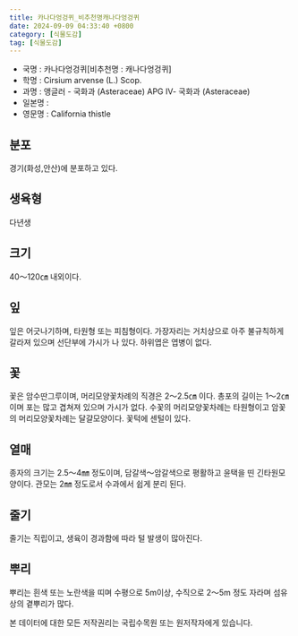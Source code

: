 ```yaml
---
title: 카나다엉겅퀴_비추천명캐나다엉겅퀴
date: 2024-09-09 04:33:40 +0800
category: [식물도감]
tag: [식물도감]
---
```




- 국명 : 카나다엉겅퀴[비추천명 : 캐나다엉겅퀴]
- 학명 : Cirsium arvense (L.) Scop.
- 과명 : 앵글러 - 국화과 (Asteraceae) APG Ⅳ- 국화과 (Asteraceae)
- 일본명 : 
- 영문명 : California thistle


## 분포
경기(화성,안산)에 분포하고 있다. 
## 생육형
다년생
## 크기
40～120㎝ 내외이다.
## 잎
잎은 어긋나기하며, 타원형 또는 피침형이다. 가장자리는 거치상으로 아주 불규칙하게 갈라져 있으며 선단부에 가시가 나 있다. 하위엽은 엽병이 없다.
## 꽃
꽃은 암수딴그루이며, 머리모양꽃차례의 직경은 2～2.5㎝ 이다. 총포의 길이는 1～2㎝이며 포는 많고 겹쳐져 있으며 가시가 없다. 수꽃의 머리모양꽃차례는 타원형이고 암꽃의 머리모양꽃차례는 달걀모양이다. 꽃턱에 센털이 있다.
## 열매
종자의 크기는 2.5～4㎜ 정도이며, 담갈색～암갈색으로 평활하고 윤택을 띤 긴타원모양이다. 관모는 2㎜ 정도로서 수과에서 쉽게 분리 된다.
## 줄기
줄기는 직립이고, 생육이 경과함에 따라 털 발생이 많아진다.
## 뿌리
뿌리는 흰색 또는 노란색을 띠며 수평으로 5m이상, 수직으로 2～5m 정도 자라며 섬유상의 곁뿌리가 많다.






본 데이터에 대한 모든 저작권리는 국립수목원 또는 원저작자에게 있습니다.
